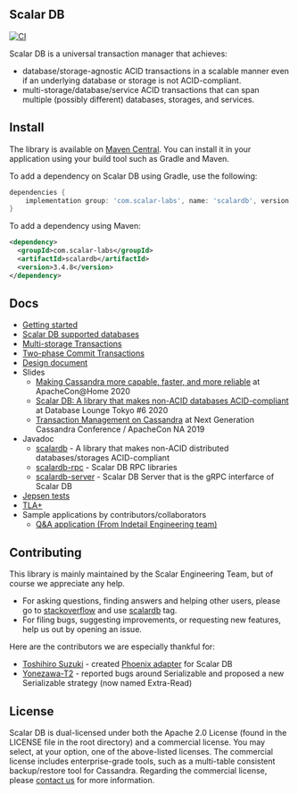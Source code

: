## Scalar DB

[![CI](https://github.com/scalar-labs/scalardb/actions/workflows/ci.yaml/badge.svg?branch=master)](https://github.com/scalar-labs/scalardb/actions/workflows/ci.yaml)

Scalar DB is a universal transaction manager that achieves:
- database/storage-agnostic ACID transactions in a scalable manner even if an underlying database or storage is not ACID-compliant.
- multi-storage/database/service ACID transactions that can span multiple (possibly different) databases, storages, and services.

## Install
The library is available on [Maven Central](https://search.maven.org/search?q=a:scalardb). 
You can install it in your application using your build tool such as Gradle and Maven. 

To add a dependency on Scalar DB using Gradle, use the following:
```gradle
dependencies {
    implementation group: 'com.scalar-labs', name: 'scalardb', version: '3.4.8'
}
```

To add a dependency using Maven:
```xml
<dependency>
  <groupId>com.scalar-labs</groupId>
  <artifactId>scalardb</artifactId>
  <version>3.4.8</version>
</dependency>
```

## Docs
* [Getting started](getting-started.md)
* [Scalar DB supported databases](scalardb-supported-databases.md)
* [Multi-storage Transactions](multi-storage-transactions.md)
* [Two-phase Commit Transactions](two-phase-commit-transactions.md)
* [Design document](design.md)
* Slides
    * [Making Cassandra more capable, faster, and more reliable](https://www.slideshare.net/scalar-inc/making-cassandra-more-capable-faster-and-more-reliable-at-apacheconhome-2020) at ApacheCon@Home 2020
    * [Scalar DB: A library that makes non-ACID databases ACID-compliant](https://www.slideshare.net/scalar-inc/scalar-db-a-library-that-makes-nonacid-databases-acidcompliant) at Database Lounge Tokyo #6 2020
    * [Transaction Management on Cassandra](https://www.slideshare.net/scalar-inc/transaction-management-on-cassandra) at Next Generation Cassandra Conference / ApacheCon NA 2019
* Javadoc
    * [scalardb](https://javadoc.io/doc/com.scalar-labs/scalardb/latest/index.html) - A library that makes non-ACID distributed databases/storages ACID-compliant
    * [scalardb-rpc](https://javadoc.io/doc/com.scalar-labs/scalardb-rpc/latest/index.html) - Scalar DB RPC libraries
    * [scalardb-server](https://javadoc.io/doc/com.scalar-labs/scalardb-server/latest/index.html) - Scalar DB Server that is the gRPC interfarce of Scalar DB
* [Jepsen tests](https://github.com/scalar-labs/scalar-jepsen)
* [TLA+](https://github.com/scalar-labs/scalardb/tree/master/tla+/consensus-commit)
* Sample applications by contributors/collaborators
  * [Q&A application (From Indetail Engineering team)](https://github.com/indetail-blockchain/getting-started-with-scalardb)

## Contributing 
This library is mainly maintained by the Scalar Engineering Team, but of course we appreciate any help.

* For asking questions, finding answers and helping other users, please go to [stackoverflow](https://stackoverflow.com/) and use [scalardb](https://stackoverflow.com/questions/tagged/scalardb) tag.
* For filing bugs, suggesting improvements, or requesting new features, help us out by opening an issue.

Here are the contributors we are especially thankful for:
- [Toshihiro Suzuki](https://github.com/brfrn169) - created [Phoenix adapter](https://github.com/scalar-labs/scalardb-phoenix) for Scalar DB
- [Yonezawa-T2](https://github.com/Yonezawa-T2) - reported bugs around Serializable and proposed a new Serializable strategy (now named Extra-Read)

## License
Scalar DB is dual-licensed under both the Apache 2.0 License (found in the LICENSE file in the root directory) and a commercial license. You may select, at your option, one of the above-listed licenses. The commercial license includes enterprise-grade tools, such as a multi-table consistent backup/restore tool for Cassandra. Regarding the commercial license, please [contact us](https://scalar-labs.com/contact_us/) for more information.

